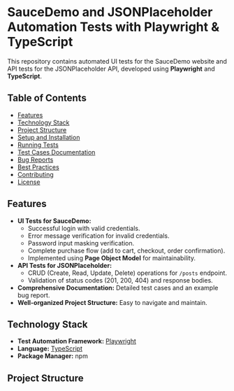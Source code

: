 # SauceDemo and JSONPlaceholder Automation Tests with Playwright & TypeScript

This repository contains automated UI tests for the SauceDemo website and API tests for the JSONPlaceholder API, developed using **Playwright** and **TypeScript**.

## Table of Contents

-   [Features](#features)
-   [Technology Stack](#technology-stack)
-   [Project Structure](#project-structure)
-   [Setup and Installation](#setup-and-installation)
-   [Running Tests](#running-tests)
-   [Test Cases Documentation](#test-cases-documentation)
-   [Bug Reports](#bug-reports)
-   [Best Practices](#best-practices)
-   [Contributing](#contributing)
-   [License](#license)

## Features

-   **UI Tests for SauceDemo:**
    -   Successful login with valid credentials.
    -   Error message verification for invalid credentials.
    -   Password input masking verification.
    -   Complete purchase flow (add to cart, checkout, order confirmation).
    -   Implemented using **Page Object Model** for maintainability.
-   **API Tests for JSONPlaceholder:**
    -   CRUD (Create, Read, Update, Delete) operations for `/posts` endpoint.
    -   Validation of status codes (201, 200, 404) and response bodies.
-   **Comprehensive Documentation:** Detailed test cases and an example bug report.
-   **Well-organized Project Structure:** Easy to navigate and maintain.

## Technology Stack

-   **Test Automation Framework:** [Playwright](https://playwright.dev/)
-   **Language:** [TypeScript](https://www.typescriptlang.org/)
-   **Package Manager:** npm

## Project Structure
